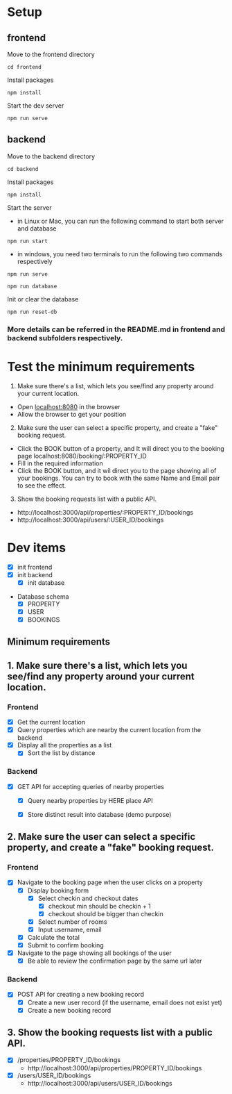 # Setup
## frontend
Move to the frontend directory
```
cd frontend
```
Install packages
```
npm install
```
Start the dev server
```
npm run serve
```

## backend
Move to the backend directory
```
cd backend
```
Install packages
```
npm install
```
Start the server
- in Linux or Mac, you can run the following command to start both server and database
```
npm run start
```
- in windows, you need two terminals to run the following two commands respectively
```
npm run serve
```
```
npm run database
```
Init or clear the database
```
npm run reset-db
```

### More details can be referred in the README.md in frontend and backend subfolders respectively.

# Test the minimum requirements
1. Make sure there's a list, which lets you see/find any property around your current location.
  * Open [localhost:8080](localhost:8080) in the browser
  * Allow the browser to get your position
2. Make sure the user can select a specific property, and create a "fake" booking request.
  * Click the BOOK button of a property, and It will direct you to the booking page localhost:8080/booking/:PROPERTY_ID
  * Fill in the required information
  * Click the BOOK button, and it wil direct you to the page showing all of your bookings. You can try to book with the same Name and Email pair to see the effect.
3. Show the booking requests list with a public API.
 * http://localhost:3000/api/properties/:PROPERTY_ID/bookings
 * http://localhost:3000/api/users/:USER_ID/bookings

# Dev items

* [X] init frontend
* [X] init backend
  * [X] init database
* Database schema
  * [X] PROPERTY
  * [X] USER
  * [X] BOOKINGS

## Minimum requirements
## 1. Make sure there's a list, which lets you see/find any property around your current location.
### Frontend
* [X] Get the current location
* [X] Query properties which are nearby the current location from the backend
* [X] Display all the properties as a list
  * [X] Sort the list by distance
### Backend
* [X] GET API for accepting queries of nearby properties
  * [X] Query nearby properties by HERE place API
  * [X] Store distinct result into database (demo purpose)


## 2. Make sure the user can select a specific property, and create a "fake" booking request.
### Frontend
* [X] Navigate to the booking page when the user clicks on a property
  * [X] Display booking form
    * [X] Select checkin and checkout dates
      * [X] checkout min should be checkin + 1
      * [X] checkout should be bigger than checkin
    * [X] Select number of rooms
    * [X] Input username, email
  * [X] Calculate the total
  * [X] Submit to confirm booking
* [X] Navigate to the page showing all bookings of the user
  * [X] Be able to review the confirmation page by the same url later
### Backend
* [X] POST API for creating a new booking record
  * [X] Create a new user record (if the username, email does not exist yet)
  * [X] Create a new booking record

## 3. Show the booking requests list with a public API.
* [X] /properties/PROPERTY_ID/bookings
  * http://localhost:3000/api/properties/PROPERTY_ID/bookings
* [X] /users/USER_ID/bookings
  * http://localhost:3000/api/users/USER_ID/bookings
